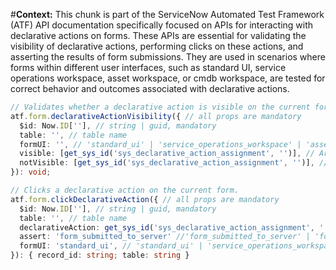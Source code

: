 #**Context:** This chunk is part of the ServiceNow Automated Test Framework (ATF) API documentation specifically focused on APIs for interacting with declarative actions on forms. These APIs are essential for validating the visibility of declarative actions, performing clicks on these actions, and asserting the results of form submissions. They are used in scenarios where forms within different user interfaces, such as standard UI, service operations workspace, asset workspace, or cmdb workspace, are tested for correct behavior and outcomes associated with declarative actions.
```typescript
// Validates whether a declarative action is visible on the current form
atf.form.declarativeActionVisibility({ // all props are mandatory
  $id: Now.ID[''], // string | guid, mandatory
  table: '', // table name
  formUI: '', // 'standard_ui' | 'service_operations_workspace' | 'asset_workspace' | 'cmdb_workspace'
  visible: [get_sys_id('sys_declarative_action_assignment', '')], // Array of (sys_id | Record&lt;'sys_declarative_action_assignment'&gt;)
  notVisible: [get_sys_id('sys_declarative_action_assignment', '')], // Array of (sys_id | Record&lt;'sys_declarative_action_assignment'&gt;)
}): void;

// Clicks a declarative action on the current form.
atf.form.clickDeclarativeAction({ // all props are mandatory
  $id: Now.ID[''], // string | guid, mandatory
  table: '', // table name
  declarativeAction: get_sys_id('sys_declarative_action_assignment', ''), // sys_id | Record&lt;'sys_declarative_action_assignment'&gt;
  assert: 'form_submitted_to_server' //'form_submitted_to_server' | 'form_submission_canceled_in_browser' | 'page_reloaded_or_redirected'
  formUI: 'standard_ui', // 'standard_ui' | 'service_operations_workspace' | 'asset_workspace' | 'cmdb_workspace'
}): { record_id: string; table: string }
```